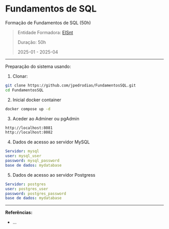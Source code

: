 # Fundamentos de SQL
Formação de Fundamentos de SQL (50h)

> Entidade Formadora: [EISnt](https://eisnt.com/)
>
> Duração: 50h
> 
> 2025-01 - 2025-04


* * *

Preparação do sistema usando:

1. Clonar:
```bash
git clone https://github.com/jpedrodias/FundamentosSQL.git
cd FundamentosSQL
```

2. Inicial docker container
```bash
docker compose up -d
```

3. Aceder ao Adminer ou pgAdmin
```bash
http://localhost:8081
http://localhost:8082
```

4. Dados de acesso ao servidor MySQL  
```yml
Servidor: mysql
user: mysql_user
password: mysql_password
base de dados: mydatabase
```

5. Dados de acesso ao servidor Postgress  
```yml
Servidor: postgres
user: postgres_user
password: postgres_password
base de dados: mydatabase
```


* * *
**Referências:**
* ...
